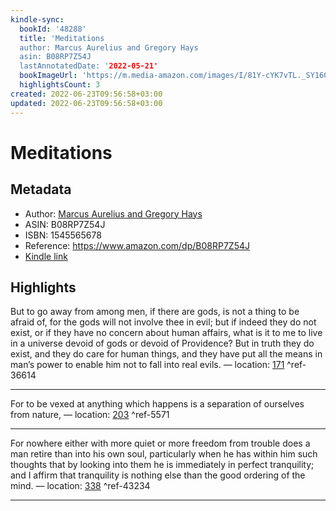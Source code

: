 ```yaml
---
kindle-sync:
  bookId: '48288'
  title: 'Meditations
  author: Marcus Aurelius and Gregory Hays
  asin: B08RP7Z54J
  lastAnnotatedDate: '2022-05-21'
  bookImageUrl: 'https://m.media-amazon.com/images/I/81Y-cYK7vTL._SY160.jpg'
  highlightsCount: 3
created: 2022-06-23T09:56:58+03:00
updated: 2022-06-23T09:56:58+03:00
---
```

# Meditations
## Metadata
* Author: [Marcus Aurelius and Gregory Hays](https://www.amazon.com/Marcus-Aurelius/e/B000AR7YUW/ref=dp_byline_cont_ebooks_1)
* ASIN: B08RP7Z54J
* ISBN: 1545565678
* Reference: https://www.amazon.com/dp/B08RP7Z54J
* [Kindle link](kindle://book?action=open&asin=B08RP7Z54J)

## Highlights
But to go away from among men, if there are gods, is not a thing to be afraid of, for the gods will not involve thee in evil; but if indeed they do not exist, or if they have no concern about human affairs, what is it to me to live in a universe devoid of gods or devoid of Providence? But in truth they do exist, and they do care for human things, and they have put all the means in man’s power to enable him not to fall into real evils. — location: [171](kindle://book?action=open&asin=B08RP7Z54J&location=171) ^ref-36614

---
For to be vexed at anything which happens is a separation of ourselves from nature, — location: [203](kindle://book?action=open&asin=B08RP7Z54J&location=203) ^ref-5571

---
For nowhere either with more quiet or more freedom from trouble does a man retire than into his own soul, particularly when he has within him such thoughts that by looking into them he is immediately in perfect tranquility; and I affirm that tranquility is nothing else than the good ordering of the mind. — location: [338](kindle://book?action=open&asin=B08RP7Z54J&location=338) ^ref-43234

---

